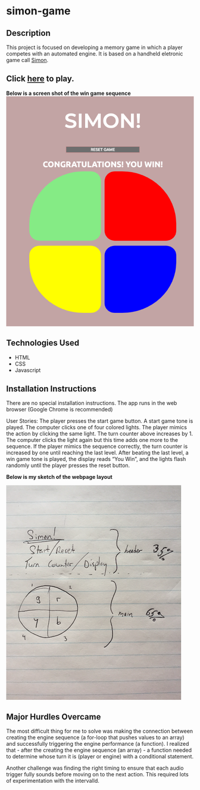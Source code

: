 # simon-game

## Description

This project is focused on developing a memory game in which a player competes with an automated engine. It is based on a handheld eletronic game call [Simon](https://en.wikipedia.org/wiki/Simon_(game)).

## Click [here](https://billyhk.github.io/) to play.

**Below is a screen shot of the win game sequence**
![simon win game sequence](images/simon-win-game-screenshot.png)

## Technologies Used
* HTML
* CSS
* Javascript

## Installation Instructions
There are no special installation instructions. The app runs in the web browser (Google Chrome is recommended)

User Stories:
The player presses the start game button. A start game tone is played. The computer clicks one of four colored lights. The player mimics the action by clicking the same light. The turn counter above increases by 1. The computer clicks the light again but this time adds one more to the sequence. If the player mimics the sequence correctly, the turn counter is increased by one until reaching the last level. After beating the last level, a win game tone is played, the display reads “You Win”, and the lights flash randomly until the player presses the reset button.

**Below is my sketch of the webpage layout**

![webpage layout](images/simon-sketch.png)

## Major Hurdles Overcame

The most difficult thing for me to solve was making the connection between creating the engine sequence (a for-loop that pushes values to an array) and successfully triggering the engine performance (a function). I realized that - after the creating the engine sequence (an array) - a function needed to determine whose turn it is (player or engine) with a conditional statement.

Another challenge was finding the right timing to ensure that each audio trigger fully sounds before moving on to the next action. This required lots of experimentation with the intervalId.

